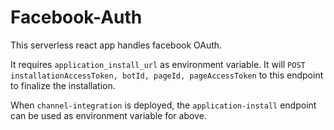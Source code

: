# Facebook-Auth
This serverless react app handles facebook OAuth.

It requires `application_install_url` as environment variable. 
It will `POST` `installationAccessToken, botId, pageId, pageAccessToken` to this endpoint 
to finalize the installation. 

When `channel-integration` is deployed, the `application-install` endpoint can be used as environment variable for above.